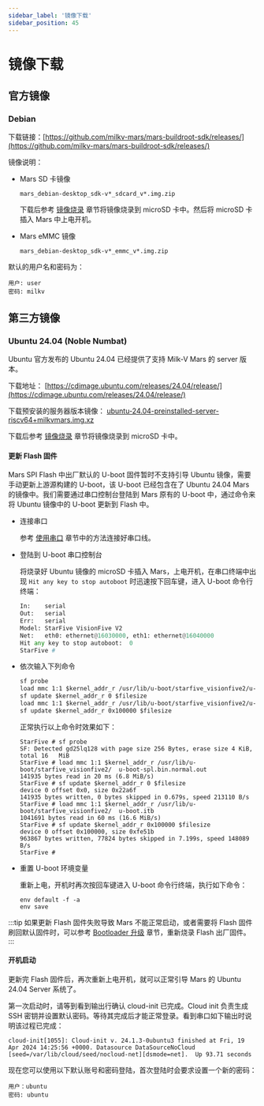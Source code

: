 ```yaml
---
sidebar_label: '镜像下载'
sidebar_position: 45
---
```


# 镜像下载

## 官方镜像

### Debian

下载链接：[https://github.com/milkv-mars/mars-buildroot-sdk/releases/](https://github.com/milkv-mars/mars-buildroot-sdk/releases/)

镜像说明：

- Mars SD 卡镜像
  ```
  mars_debian-desktop_sdk-v*_sdcard_v*.img.zip
  ```
  下载后参考 [镜像烧录](https://milkv.io/zh/docs/mars/getting-started/boot#%E7%83%A7%E5%BD%95%E9%95%9C%E5%83%8F) 章节将镜像烧录到 microSD 卡中。然后将 microSD 卡插入 Mars 中上电开机。

- Mars eMMC 镜像
  ```
  mars_debian-desktop_sdk-v*_emmc_v*.img.zip
  ```

默认的用户名和密码为：
```
用户: user
密码: milkv
```

## 第三方镜像

### Ubuntu 24.04 (Noble Numbat)

Ubuntu 官方发布的 Ubuntu 24.04 已经提供了支持 Milk-V Mars 的 server 版本。

下载地址： [https://cdimage.ubuntu.com/releases/24.04/release/](https://cdimage.ubuntu.com/releases/24.04/release/)

下载预安装的服务器版本镜像： [ubuntu-24.04-preinstalled-server-riscv64+milkvmars.img.xz](https://cdimage.ubuntu.com/releases/24.04/release/ubuntu-24.04-preinstalled-server-riscv64+milkvmars.img.xz)

下载后参考 [镜像烧录](https://milkv.io/zh/docs/mars/getting-started/boot#%E7%83%A7%E5%BD%95%E9%95%9C%E5%83%8F) 章节将镜像烧录到 microSD 卡中。

#### 更新 Flash 固件

Mars SPI Flash 中出厂默认的 U-boot 固件暂时不支持引导 Ubuntu 镜像，需要手动更新上游源构建的 U-boot，该 U-boot 已经包含在了 Ubuntu 24.04 Mars 的镜像中。我们需要通过串口控制台登陆到 Mars 原有的 U-boot 中，通过命令来将 Ubuntu 镜像中的 U-boot 更新到 Flash 中。

- 连接串口

  参考 [使用串口](https://milkv.io/zh/docs/mars/getting-started/setup#%E4%BD%BF%E7%94%A8%E4%B8%B2%E5%8F%A3) 章节中的方法连接好串口线。

- 登陆到 U-boot 串口控制台

  将烧录好 Ubuntu 镜像的 microSD 卡插入 Mars，上电开机，在串口终端中出现 `Hit any key to stop autoboot` 时迅速按下回车键，进入 U-boot 命令行终端：
  ```python {6}
  In:    serial
  Out:   serial
  Err:   serial
  Model: StarFive VisionFive V2
  Net:   eth0: ethernet@16030000, eth1: ethernet@16040000
  Hit any key to stop autoboot:  0
  StarFive #
  ```

- 依次输入下列命令

  ```txt showLineNumbers
  sf probe
  load mmc 1:1 $kernel_addr_r /usr/lib/u-boot/starfive_visionfive2/u-boot-spl.bin.normal.out
  sf update $kernel_addr_r 0 $filesize
  load mmc 1:1 $kernel_addr_r /usr/lib/u-boot/starfive_visionfive2/u-boot.itb
  sf update $kernel_addr_r 0x100000 $filesize
  ```

  正常执行以上命令时效果如下：

  ```
  StarFive # sf probe
  SF: Detected gd25lq128 with page size 256 Bytes, erase size 4 KiB, total 16   MiB
  StarFive # load mmc 1:1 $kernel_addr_r /usr/lib/u-boot/starfive_visionfive2/  u-boot-spl.bin.normal.out
  141935 bytes read in 20 ms (6.8 MiB/s)
  StarFive # sf update $kernel_addr_r 0 $filesize
  device 0 offset 0x0, size 0x22a6f
  141935 bytes written, 0 bytes skipped in 0.679s, speed 213110 B/s
  StarFive # load mmc 1:1 $kernel_addr_r /usr/lib/u-boot/starfive_visionfive2/  u-boot.itb
  1041691 bytes read in 60 ms (16.6 MiB/s)
  StarFive # sf update $kernel_addr_r 0x100000 $filesize
  device 0 offset 0x100000, size 0xfe51b
  963867 bytes written, 77824 bytes skipped in 7.199s, speed 148089 B/s
  StarFive #
  ```

- 重置 U-boot 环境变量

  重新上电，开机时再次按回车键进入 U-boot 命令行终端，执行如下命令：
  ```
  env default -f -a
  env save
  ```

:::tip
如果更新 Flash 固件失败导致 Mars 不能正常启动，或者需要将 Flash 固件刷回默认固件时，可以参考 [Bootloader 升级](https://milkv.io/zh/docs/mars/getting-started/bootloader) 章节，重新烧录 Flash 出厂固件。
:::

#### 开机启动

更新完 Flash 固件后，再次重新上电开机，就可以正常引导 Mars 的 Ubuntu 24.04 Server 系统了。

第一次启动时，请等到看到输出行确认 cloud-init 已完成。Cloud init 负责生成 SSH 密钥并设置默认密码。等待其完成后才能正常登录。看到串口如下输出时说明该过程已完成：

```
cloud-init[1055]: Cloud-init v. 24.1.3-0ubuntu3 finished at Fri, 19 Apr 2024 14:25:56 +0000. Datasource DataSourceNoCloud [seed=/var/lib/cloud/seed/nocloud-net][dsmode=net].  Up 93.71 seconds
```

现在您可以使用以下默认账号和密码登陆，首次登陆时会要求设置一个新的密码：
```
用户：ubuntu
密码: ubuntu
```
